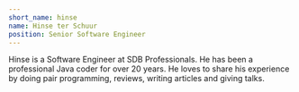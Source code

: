 ```yaml
---
short_name: hinse
name: Hinse ter Schuur
position: Senior Software Engineer
---
```

Hinse is a Software Engineer at SDB Professionals.
He has been a professional Java coder for over 20 years.
He loves to share his experience by doing pair programming, reviews, writing articles and giving talks.